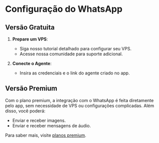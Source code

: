 # Configuração do WhatsApp

## Versão Gratuita

1. **Prepare um VPS**:
   - Siga nosso tutorial detalhado para configurar seu VPS.
   - Acesse nossa comunidade para suporte adicional.

2. **Conecte o Agente**:
   - Insira as credenciais e o link do agente criado no app.

## Versão Premium

Com o plano premium, a integração com o WhatsApp é feita diretamente pelo app, sem necessidade de VPS ou configurações complicadas. Além disso, você poderá:
- Enviar e receber imagens.
- Enviar e receber mensagens de áudio.

Para saber mais, visite [planos premium](../plans/premium.md).
